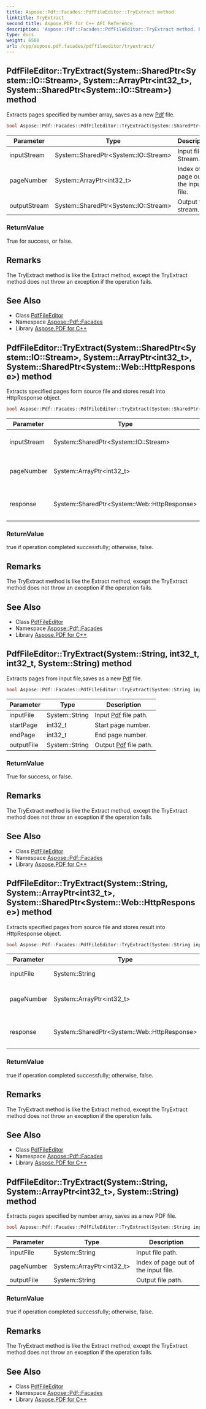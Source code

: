 ```yaml
---
title: Aspose::Pdf::Facades::PdfFileEditor::TryExtract method
linktitle: TryExtract
second_title: Aspose.PDF for C++ API Reference
description: 'Aspose::Pdf::Facades::PdfFileEditor::TryExtract method. Extracts pages specified by number array, saves as a new Pdf file in C++.'
type: docs
weight: 6500
url: /cpp/aspose.pdf.facades/pdffileeditor/tryextract/
---
```

## PdfFileEditor::TryExtract(System::SharedPtr\<System::IO::Stream\>, System::ArrayPtr\<int32_t\>, System::SharedPtr\<System::IO::Stream\>) method


Extracts pages specified by number array, saves as a new [Pdf](../../../aspose.pdf/) file.

```cpp
bool Aspose::Pdf::Facades::PdfFileEditor::TryExtract(System::SharedPtr<System::IO::Stream> inputStream, System::ArrayPtr<int32_t> pageNumber, System::SharedPtr<System::IO::Stream> outputStream)
```


| Parameter | Type | Description |
| --- | --- | --- |
| inputStream | System::SharedPtr\<System::IO::Stream\> | Input file Stream. |
| pageNumber | System::ArrayPtr\<int32_t\> | Index of page out of the input file. |
| outputStream | System::SharedPtr\<System::IO::Stream\> | Output file stream. |

### ReturnValue

True for success, or false.
## Remarks



The TryExtract method is like the Extract method, except the TryExtract method does not throw an exception if the operation fails. 
## See Also

* Class [PdfFileEditor](../)
* Namespace [Aspose::Pdf::Facades](../../)
* Library [Aspose.PDF for C++](../../../)
## PdfFileEditor::TryExtract(System::SharedPtr\<System::IO::Stream\>, System::ArrayPtr\<int32_t\>, System::SharedPtr\<System::Web::HttpResponse\>) method


Extracts specified pages form source file and stores result into HttpResponse object.

```cpp
bool Aspose::Pdf::Facades::PdfFileEditor::TryExtract(System::SharedPtr<System::IO::Stream> inputStream, System::ArrayPtr<int32_t> pageNumber, System::SharedPtr<System::Web::HttpResponse> response)
```


| Parameter | Type | Description |
| --- | --- | --- |
| inputStream | System::SharedPtr\<System::IO::Stream\> | Stream of source document. |
| pageNumber | System::ArrayPtr\<int32_t\> | Array of page numbers which will be extracted. |
| response | System::SharedPtr\<System::Web::HttpResponse\> | HttpResponse object where result will be stored. |

### ReturnValue

true if operation completed successfully; otherwise, false.
## Remarks



The TryExtract method is like the Extract method, except the TryExtract method does not throw an exception if the operation fails. 
## See Also

* Class [PdfFileEditor](../)
* Namespace [Aspose::Pdf::Facades](../../)
* Library [Aspose.PDF for C++](../../../)
## PdfFileEditor::TryExtract(System::String, int32_t, int32_t, System::String) method


Extracts pages from input file,saves as a new [Pdf](../../../aspose.pdf/) file.

```cpp
bool Aspose::Pdf::Facades::PdfFileEditor::TryExtract(System::String inputFile, int32_t startPage, int32_t endPage, System::String outputFile)
```


| Parameter | Type | Description |
| --- | --- | --- |
| inputFile | System::String | Input [Pdf](../../../aspose.pdf/) file path. |
| startPage | int32_t | Start page number. |
| endPage | int32_t | End page number. |
| outputFile | System::String | Output [Pdf](../../../aspose.pdf/) file path. |

### ReturnValue

True for success, or false.
## Remarks



The TryExtract method is like the Extract method, except the TryExtract method does not throw an exception if the operation fails. 
## See Also

* Class [PdfFileEditor](../)
* Namespace [Aspose::Pdf::Facades](../../)
* Library [Aspose.PDF for C++](../../../)
## PdfFileEditor::TryExtract(System::String, System::ArrayPtr\<int32_t\>, System::SharedPtr\<System::Web::HttpResponse\>) method


Extracts specified pages from source file and stores result into HttpResponse object.

```cpp
bool Aspose::Pdf::Facades::PdfFileEditor::TryExtract(System::String inputFile, System::ArrayPtr<int32_t> pageNumber, System::SharedPtr<System::Web::HttpResponse> response)
```


| Parameter | Type | Description |
| --- | --- | --- |
| inputFile | System::String | Source file path. |
| pageNumber | System::ArrayPtr\<int32_t\> | Array of page numbers which will be extracted. |
| response | System::SharedPtr\<System::Web::HttpResponse\> | HttpResponse object where result will be stored. |

### ReturnValue

true if operation completed successfully; otherwise, false.
## Remarks



The TryExtract method is like the Extract method, except the TryExtract method does not throw an exception if the operation fails. 
## See Also

* Class [PdfFileEditor](../)
* Namespace [Aspose::Pdf::Facades](../../)
* Library [Aspose.PDF for C++](../../../)
## PdfFileEditor::TryExtract(System::String, System::ArrayPtr\<int32_t\>, System::String) method


Extracts pages specified by number array, saves as a new PDF file.

```cpp
bool Aspose::Pdf::Facades::PdfFileEditor::TryExtract(System::String inputFile, System::ArrayPtr<int32_t> pageNumber, System::String outputFile)
```


| Parameter | Type | Description |
| --- | --- | --- |
| inputFile | System::String | Input file path. |
| pageNumber | System::ArrayPtr\<int32_t\> | Index of page out of the input file. |
| outputFile | System::String | Output file path. |

### ReturnValue

true if operation completed successfully; otherwise, false.
## Remarks



The TryExtract method is like the Extract method, except the TryExtract method does not throw an exception if the operation fails. 

## See Also

* Class [PdfFileEditor](../)
* Namespace [Aspose::Pdf::Facades](../../)
* Library [Aspose.PDF for C++](../../../)
